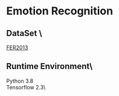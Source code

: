 # Emotion Recognition
## DataSet \
[FER2013](https://www.kaggle.com/msambare/fer2013/download)
## Runtime Environment\
Python 3.8\
Tensorflow 2.3\


